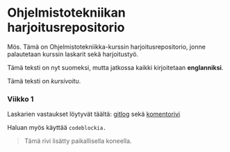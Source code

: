 # Ohjelmistotekniikan harjoitusrepositorio

Mös. Tämä on Ohjelmistotekniikka-kurssin harjoitusrepositorio, jonne palautetaan kurssin laskarit sekä harjoitustyö.

Tämä teksti on nyt suomeksi, mutta jatkossa kaikki kirjoitetaan **englanniksi**.

Tämä teksti on *kursivoitu*.

### Viikko 1

Laskarien vastaukset löytyvät täältä: [gitlog](https://github.com/learntopilk/ot_harjoitustyo/blob/master/laskarit/viikko1/gitlog.txt) sekä [komentorivi](https://github.com/learntopilk/ot_harjoitustyo/blob/master/laskarit/viikko1/komentorivi.txt)

Haluan myös käyttää `codeblockia.`

> Tämä rivi lisätty paikallisella koneella.
